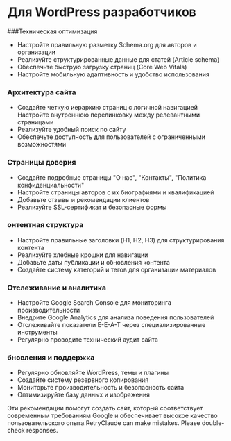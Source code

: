 # Для WordPress разработчиков
###Техническая оптимизация

- Настройте правильную разметку Schema.org для авторов и организации
- Реализуйте структурированные данные для статей (Article schema)
- Обеспечьте быструю загрузку страниц (Core Web Vitals)
- Настройте мобильную адаптивность и удобство использования

### Архитектура сайта

- Создайте четкую иерархию страниц с логичной навигацией
Настройте внутреннюю перелинковку между релевантными страницами
- Реализуйте удобный поиск по сайту
- Обеспечьте доступность для пользователей с ограниченными возможностями

### Страницы доверия

- Создайте подробные страницы "О нас", "Контакты", "Политика конфиденциальности"
- Настройте страницы авторов с их биографиями и квалификацией
- Добавьте отзывы и рекомендации клиентов
- Реализуйте SSL-сертификат и безопасные формы

### онтентная структура

- Настройте правильные заголовки (H1, H2, H3) для структурирования контента
- Реализуйте хлебные крошки для навигации
- Добавьте даты публикации и обновления контента
- Создайте систему категорий и тегов для организации материалов

### Отслеживание и аналитика

- Настройте Google Search Console для мониторинга производительности
- Внедрите Google Analytics для анализа поведения пользователей
- Отслеживайте показатели E-E-A-T через специализированные инструменты
- Регулярно проводите технический аудит сайта

### бновления и поддержка

- Регулярно обновляйте WordPress, темы и плагины
- Создайте систему резервного копирования
- Мониторьте производительность и безопасность сайта
- Оптимизируйте базу данных и изображения

Эти рекомендации помогут создать сайт, который соответствует современным требованиям Google и обеспечивает высокое качество пользовательского опыта.RetryClaude can make mistakes. Please double-check responses.
